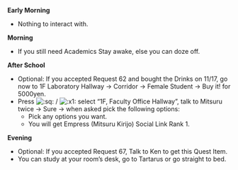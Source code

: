 **Early Morning**

- Nothing to interact with.

**Morning**

- If you still need Academics Stay awake, else you can doze off.

**After School**

- Optional: If you accepted Request 62 and bought the Drinks on 11/17, go now to 1F Laboratory Hallway -> Corridor -> Female Student -> Buy it! for 5000yen.
- Press ![:sq:](https://www.powerpyx.com/wp-includes/images/smilies/square.png) / ![:x1:](https://www.powerpyx.com/wp-includes/images/smilies/x1.png) select “1F, Faculty Office Hallway”, talk to Mitsuru twice -> Sure -> when asked pick the following options:
  - Pick any options you want.
  - You will get Empress (Mitsuru Kirijo) Social Link Rank 1.

**Evening**

- Optional: If you accepted Request 67, Talk to Ken to get this Quest Item.
- You can study at your room’s desk, go to Tartarus or go straight to bed.
